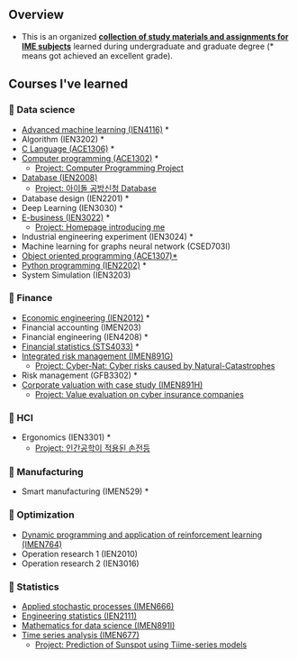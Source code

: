 ## Overview

- This is an organized **<u>collection of study materials and assignments for IME subjects</u>** learned during undergraduate and graduate degree (* means got achieved an excellent grade).   

## Courses I've learned

### 📂 Data science

- [Advanced machine learning (IEN4116)](./assets/2023-1-advanced-ml/) *
- Algorithm (IEN3202) *
- [C Language (ACE1306)](./assets/2020-2-cpp/) *
- [Computer programming (ACE1302)](./assets/2020-1-computer-programming/) *
  - [Project: Computer Programming Project](./assets/2020-1-computer-programming/presentation.pdf)
- [Database (IEN2008)](/assets/2020-1-database/)
  - [Project: 아이돌 공방신청 Database](/assets/2020-1-database/Final_presentation.pdf)
- Database design (IEN2201) *
- Deep Learning (IEN3030) *
- [E-business (IEN3022)](./assets/2022-2-ebusiness/) *
  - [Project: Homepage introducing me](https://kwoongbae.github.io/ime-courses/assets/2022-2-ebusiness/)
- Industrial engineering experiment (IEN3024) *
- Machine learning for graphs neural network (CSED703I)
- [Object oriented programming (ACE1307)*](./assets/2020-1-object-oriented-programming/)
- [Python programming (IEN2202)](./assets/2022-1-python-programming/) *
- System Simulation (IEN3203)

### 📂 Finance

- [Economic engineering (IEN2012)](./assets/2021-2-economic-engineering/) *
- Financial accounting (IMEN203)
- Financial engineering (IEN4208) *
- [Financial statistics (STS4033)](./assets/2022-2-financial-statistics/) *
- [Integrated risk management (IMEN891G)](./assets/2023-2-integrated-risk-management/)
  - [Project: Cyber-Nat: Cyber risks caused by Natural-Catastrophes](./assets/2023-2-integrated-risk-management/Term_project_presentation_891G.pdf)
- Risk management (GFB3302) *
- [Corporate valuation with case study (IMEN891H)](./assets/2024-2-corporate-valuation/)
  - [Project: Value evaluation on cyber insurance companies](./assets/2024-2-corporate-valuation/Term_project_presentation_891H.pdf)

### 📂 HCI

- Ergonomics (IEN3301) *
  - [Project: 인간공학이 적용된 손전등](./assets/2021-1-ergonomics/Ergonomics_12190625.pdf)

### 📂 Manufacturing

- Smart manufacturing (IMEN529) *

### 📂 Optimization

- [Dynamic programming and application of reinforcement learning (IMEN764)](./assets/2023-2-dynamic-programming/)
- Operation research 1 (IEN2010)
- Operation research 2 (IEN3016)

### 📂 Statistics

- [Applied stochastic processes (IMEN666)](./assets/2024-1-applied-stochastic-processes/)
- [Engineering statistics (IEN2111)](./assets/2022-2-engineering-statistics/)
- [Mathematics for data science (IMEN891I)](./assets/2023-2-ds-math/)
- [Time series analysis (IMEN677)](./assets/2024-1-time-series/)
  - [Project: Prediction of Sunspot using Tiime-series models](./assets/2024-1-time-series/Term_Project/Final_presentation.pdf)

